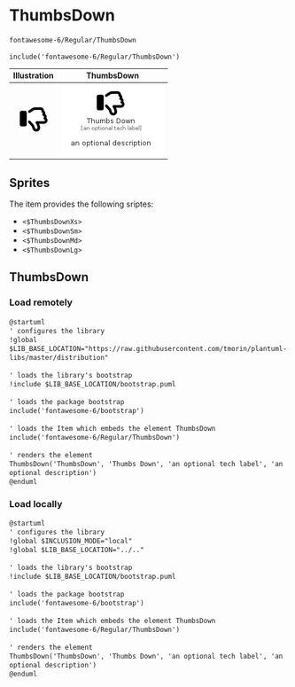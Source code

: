 # ThumbsDown


```text
fontawesome-6/Regular/ThumbsDown
```

```text
include('fontawesome-6/Regular/ThumbsDown')
```



| Illustration | ThumbsDown |
| :---: | :---: |
| ![illustration for Illustration](../../fontawesome-6/Regular/ThumbsDown.png) | ![illustration for ThumbsDown](../../fontawesome-6/Regular/ThumbsDown.Local.png) |



## Sprites
The item provides the following sriptes:

- `<$ThumbsDownXs>`
- `<$ThumbsDownSm>`
- `<$ThumbsDownMd>`
- `<$ThumbsDownLg>`





## ThumbsDown

### Load remotely
```plantuml
@startuml
' configures the library
!global $LIB_BASE_LOCATION="https://raw.githubusercontent.com/tmorin/plantuml-libs/master/distribution"

' loads the library's bootstrap
!include $LIB_BASE_LOCATION/bootstrap.puml

' loads the package bootstrap
include('fontawesome-6/bootstrap')

' loads the Item which embeds the element ThumbsDown
include('fontawesome-6/Regular/ThumbsDown')

' renders the element
ThumbsDown('ThumbsDown', 'Thumbs Down', 'an optional tech label', 'an optional description')
@enduml
```

### Load locally
```plantuml
@startuml
' configures the library
!global $INCLUSION_MODE="local"
!global $LIB_BASE_LOCATION="../.."

' loads the library's bootstrap
!include $LIB_BASE_LOCATION/bootstrap.puml

' loads the package bootstrap
include('fontawesome-6/bootstrap')

' loads the Item which embeds the element ThumbsDown
include('fontawesome-6/Regular/ThumbsDown')

' renders the element
ThumbsDown('ThumbsDown', 'Thumbs Down', 'an optional tech label', 'an optional description')
@enduml
```

